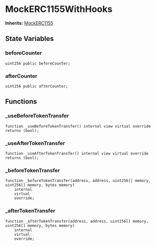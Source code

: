 # MockERC1155WithHooks
**Inherits:**
[MockERC1155](/lib/solady/test/utils/mocks/MockERC1155.sol/contract.MockERC1155.md)


## State Variables
### beforeCounter

```solidity
uint256 public beforeCounter;
```


### afterCounter

```solidity
uint256 public afterCounter;
```


## Functions
### _useBeforeTokenTransfer


```solidity
function _useBeforeTokenTransfer() internal view virtual override returns (bool);
```

### _useAfterTokenTransfer


```solidity
function _useAfterTokenTransfer() internal view virtual override returns (bool);
```

### _beforeTokenTransfer


```solidity
function _beforeTokenTransfer(address, address, uint256[] memory, uint256[] memory, bytes memory)
    internal
    virtual
    override;
```

### _afterTokenTransfer


```solidity
function _afterTokenTransfer(address, address, uint256[] memory, uint256[] memory, bytes memory)
    internal
    virtual
    override;
```

